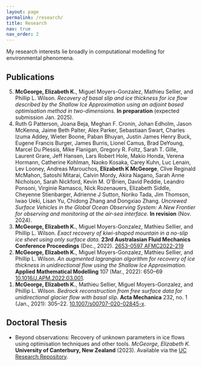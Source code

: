 ```yaml
---
layout: page
permalink: /research/
title: Research
nav: true
nav_order: 2
---
```


My research interests lie broadly in computational modelling for environmental phenomena.

## Publications

<ol reversed>
  <li><strong>McGeorge, Elizabeth K.</strong>, Miguel Moyers-Gonzalez, Mathieu Sellier, and Phillip L. Wilson. <em>Recovery of basal slip and ice thickness for ice flow described by the Shallow Ice Approximation using an adjoint based optimisation method in two-dimensions.</em> <strong>In preparation</strong> (expected submission Jan. 2025).</li>
  <li>Ruth G Patterson, Joana Beja, Meghan F. Cronin, Johan Edholm, Jason McKenna, Jaime Beth Palter, Alex Parker, Sebastiaan Swart, Charles Izuma Addey, Wieter Boone, Paban Bhuyan, Justin James Henry Buck, Eugene Francis Burger, James Burris, Lionel Camus, Brad DeYoung, Marcel Du Plessis, Mike Flanigan, Gregory R. Foltz, Sarah T. Gille, Laurent Grare, Jeff Hansen, Lars Robert Hole, Makio Honda, Verena Hormann, Catherine Kohlman, Naoko Kosaka, Carey Kuhn, Luc Lenain, Lev Looney, Andreas Marouchos, <strong>Elizabeth K McGeorge</strong>, Clive Reginald McMahon, Satoshi Mitarai, Calvin Mordy, Akira Nagano, Sarah Anne Nicholson, Sarah Nickford, Kevin M. O'Brien, David Peddie, Leandro Ponsoni, Virginie Ramasco, Nick Rozenauers, Elizabeth Siddle, Cheyenne Stienbarger, Adrienne J Sutton, Noriko Tada, Jim Thomson, Iwao Ueki, Lisan Yu, Chidong Zhang and Dongxiao Zhang. <em>Uncrewed Surface Vehicles in the Global Ocean Observing System: A New Frontier for observing and monitoring at the air-sea interface.</em> <strong>In revision</strong> (Nov. 2024).</li>
  <li><strong>McGeorge, Elizabeth K.</strong>, Miguel Moyers-Gonzalez, Mathieu Sellier, and Phillip L. Wilson. <em>Exact recovery of kiwi-shaped mountain in a no-slip ice sheet using only surface data.</em> <strong>23rd Australasian Fluid Mechanics Conference Proceedings</strong> (Dec., 2022). <a href="https://www.afms.org.au/proceedings/23/McGeorge_et_al_2022.pdf" target="_blank">2653-0597 AFMC2022-219</a></li>
  <li><strong>McGeorge, Elizabeth K.</strong>, Miguel Moyers-Gonzalez, Mathieu Sellier, and Phillip L. Wilson. <em>An augmented lagrangian algorithm for recovery of ice thickness in unidirectional flow using the Shallow Ice Approximation.</em> <strong>Applied Mathematical Modelling</strong> 107 (Mar., 2022): 650–69 <a href="https://doi.org/10.1016/J.APM.2022.03.001" target="_blank">10.1016/J.APM.2022.03.001</a>.</li>
  <li><strong>McGeorge, Elizabeth K.</strong>, Mathieu Sellier, Miguel Moyers-Gonzalez, and Phillip L. Wilson. <em>Bedrock reconstruction from free surface data for unidirectional glacier flow with basal slip.</em> <strong>Acta Mechanica</strong> 232, no. 1 (Jan., 2021): 305–22. <a href="https://doi.org/10.1007/s00707-020-02845-x" target="_blank">10.1007/s00707-020-02845-x</a>.</li>
</ol>

## Doctoral Thesis
- Beyond observations: Recovery of unknown parameters in ice flows using optimisation techniques and other tools. *McGeorge, Elizabeth K.* **University of Canterbury, New Zealand** (2023). Available via the [UC Research Repository](https://ir.canterbury.ac.nz/items/ff208415-df0a-4b90-b9d9-3baa4825ea31).

